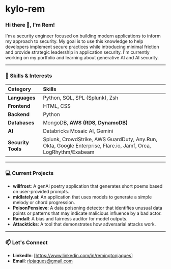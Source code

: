 # kylo-rem

### Hi there 👋, I'm Rem!

I'm a security engineer focused on building modern applications to inform my approach to security. My goal is to use this knowledge to help developers implement secure practices while introducing minimal friction and provide strategic leadership in application security. I'm currently working on my portfolio and learning about generative AI and AI security.

---

### 🚀 Skills & Interests

| Category | Skills |
| :--- | :--- |
| **Languages** | Python, SQL, SPL (Splunk), Zsh |
| **Frontend** | HTML, CSS |
| **Backend** | Python |
| **Databases** | MongoDB, **AWS (RDS, DynamoDB)** |
| **AI** | Databricks Mosaic AI, Gemini |
| **Security Tools** | Splunk, CrowdStrike, AWS GuardDuty, Any.Run, Okta, Google Enterprise, Flare.io, Jamf, Orca, LogRhythm/Exabeam |

---

### 💻 Current Projects

- **willfrost**: A genAI poetry application that generates short poems based on user-provided prompts.
- **midlately.ai**: An application that uses models to generate a simple melody or chord progression.
- **PoisonPensieve**: A data poisoning detector that identifies unusual data points or patterns that may indicate malicious influence by a bad actor.
- **Randall**: A bias and fairness auditor for model outputs.
- **Attackticks**: A tool that demonstrates how adversarial attacks work. 


---

### 📫 Let's Connect

[//]: # (Commenting out "- **Portfolio**: [Link to your portfolio website]." for now.)
- **LinkedIn**: [https://www.linkedin.com/in/remingtonjaques]
- **Email**: rlpjaques@gmail.com
